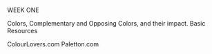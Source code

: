 WEEK ONE

Colors, Complementary and Opposing Colors, and their impact.
Basic Resources

ColourLovers.com
Paletton.com 
